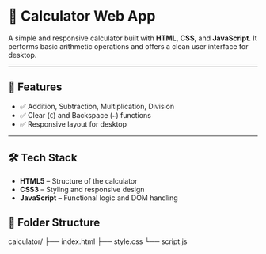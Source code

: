 # 🔢 Calculator Web App

A simple and responsive calculator built with **HTML**, **CSS**, and **JavaScript**. It performs basic arithmetic operations and offers a clean user interface for desktop.

---

## 📌 Features

- ✅ Addition, Subtraction, Multiplication, Division
- ✅ Clear (`C`) and Backspace (`←`) functions
- ✅ Responsive layout for desktop


---

## 🛠️ Tech Stack

- **HTML5** – Structure of the calculator  
- **CSS3** – Styling and responsive design  
- **JavaScript** – Functional logic and DOM handling  


## 🧩 Folder Structure

calculator/
├── index.html
├── style.css
└── script.js



